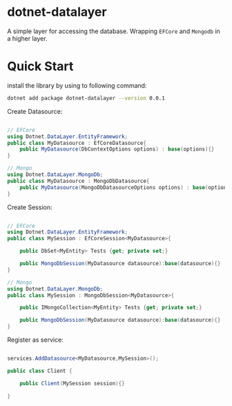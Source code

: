dotnet-datalayer
============

A simple layer for accessing the database. Wrapping `EFCore` and `Mongodb` in a higher layer. 

# Quick Start
install the library by using to following command:
```bash
dotnet add package dotnet-datalayer --version 0.0.1
```

Create Datasource:
```csharp

// EFCore
using Dotnet.DataLayer.EntityFramework;
public class MyDatasource : EfCoreDatasource{
    public MyDatasource(DbContextOptions options) : base(options){}
}

// Mongo
using Dotnet.DataLayer.MongoDb;
public class MyDatasource : MongoDbDatasource{
    public MyDatasource(MongoDbDatasourceOptions options) : base(options){}
}
```

Create Session:
```csharp

// EFCore
using Dotnet.DataLayer.EntityFramework;
public class MySession : EfCoreSession<MyDatasource>{

    public DbSet<MyEntity> Tests {get; private set;}

    public MongoDbSession(MyDatasource datasource):base(datasource){}
}

// Mongo
using Dotnet.DataLayer.MongoDb;
public class MySession : MongoDbSession<MyDatasource>{

    public IMongoCollection<MyEntity> Tests {get; private set;}

    public MongoDbSession(MyDatasource datasource):base(datasource){}
}
```

Register as service:
```csharp

services.AddDatasource<MyDatasource,MySession>();

public class Client {

    public Client(MySession session){}
    
}

```

